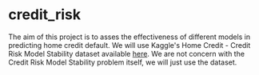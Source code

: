 # credit_risk

The aim of this project is to asses the effectiveness of different models in predicting home credit default. We will use Kaggle's Home Credit - Credit Risk Model Stability dataset available [here](www.kaggle.com/competitions/home-credit-credit-risk-model-stability/data). We are not concern with the Credit Risk Model Stability problem itself, we will just use the dataset. 
